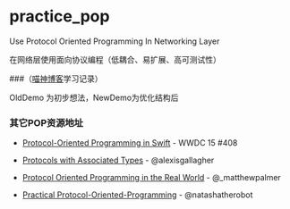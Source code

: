 # practice_pop


Use Protocol Oriented Programming In Networking Layer

在网络层使用面向协议编程（低耦合、易扩展、高可测试性）

###（[喵神博客](https://onevcat.com/2016/12/pop-cocoa-2/)学习记录）

OldDemo 为初步想法，NewDemo为优化结构后

### 其它POP资源地址

*  [Protocol-Oriented Programming in Swift](https://developer.apple.com/videos/play/wwdc2015/408/) - WWDC 15 #408

* [Protocols with Associated Types](https://www.youtube.com/watch?v=XWoNjiSPqI8) - @alexisgallagher

* [Protocol Oriented Programming in the Real World](
	http://matthewpalmer.net/blog/2015/08/30/protocol-oriented-programming-in-the-real-world/) - @_matthewpalmer

* [Practical Protocol-Oriented-Programming](https://realm.io/news/appbuilders-natasha-muraschev-practical-protocol-oriented-programming/) - @natashatherobot

	